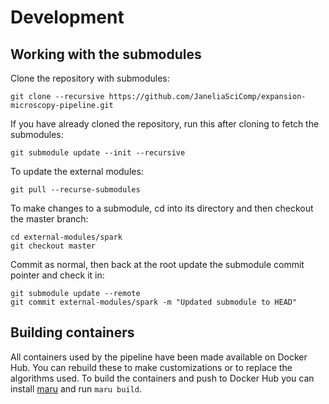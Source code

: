 # Development

## Working with the submodules

Clone the repository with submodules:

    git clone --recursive https://github.com/JaneliaSciComp/expansion-microscopy-pipeline.git

If you have already cloned the repository, run this after cloning to fetch the submodules:

    git submodule update --init --recursive

To update the external modules:

    git pull --recurse-submodules

To make changes to a submodule, cd into its directory and then checkout the master branch:

    cd external-modules/spark 
    git checkout master

Commit as normal, then back at the root update the submodule commit pointer and check it in:

    git submodule update --remote
    git commit external-modules/spark -m "Updated submodule to HEAD"

## Building containers

All containers used by the pipeline have been made available on Docker Hub. You can rebuild these to make customizations or to replace the algorithms used. To build the containers and push to Docker Hub you can install [maru](https://github.com/JaneliaSciComp/maru) and run `maru build`.
